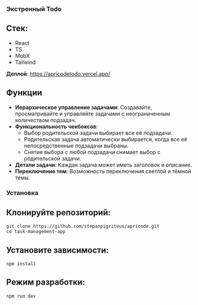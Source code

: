### Экстренный Todo 

## Стек: 
- React
- TS
- MobX
- Tailwind

**Деплой**: https://apricodetodo.vercel.app/

## Функции

- **Иерархическое управление задачами**: Создавайте, просматривайте и управляйте задачами с неограниченным количеством подзадач.
- **Функциональность чекбоксов**: 
  - Выбор родительской задачи выбирает все её подзадачи.
  - Родительская задача автоматически выбирается, когда все её непосредственные подзадачи выбраны.
  - Снятие выбора с любой подзадачи снимает выбор с родительской задачи.
- **Детали задачи**: Каждая задача может иметь заголовок и описание.
- **Переключение тем**: Возможность переключения светлой и тёмной темы.

### Установка

## Клонируйте репозиторий:
```
git clone https://github.com/stepanpigriteus/apricode.git
cd task-management-app
```

## Установите зависимости:
```
npm install
```

## Режим разработки:
```
npm run dev
```
